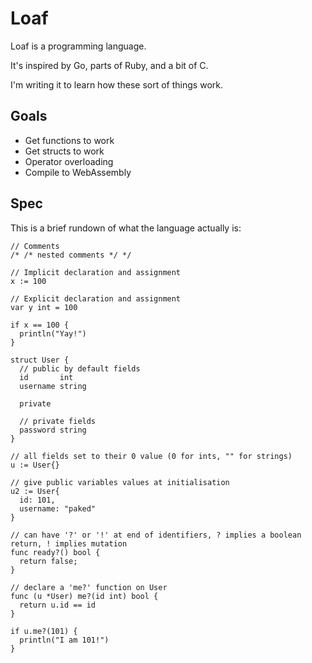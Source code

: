 # Loaf

Loaf is a programming language.

It's inspired by Go, parts of Ruby, and a bit of C.

I'm writing it to learn how these sort of things work.

## Goals

- Get functions to work
- Get structs to work
- Operator overloading
- Compile to WebAssembly

## Spec

This is a brief rundown of what the language actually is:

```
// Comments
/* /* nested comments */ */

// Implicit declaration and assignment
x := 100

// Explicit declaration and assignment
var y int = 100

if x == 100 {
  println("Yay!")
}

struct User {
  // public by default fields
  id       int
  username string

  private

  // private fields
  password string
}

// all fields set to their 0 value (0 for ints, "" for strings)
u := User{}

// give public variables values at initialisation
u2 := User{
  id: 101,
  username: "paked"
}

// can have '?' or '!' at end of identifiers, ? implies a boolean return, ! implies mutation
func ready?() bool {
  return false;
}

// declare a 'me?' function on User
func (u *User) me?(id int) bool {
  return u.id == id
}

if u.me?(101) {
  println("I am 101!")
}
```
